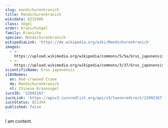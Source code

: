 ```yaml
---
slug: mandschurenkranich
title: Mandschurenkranich
wikidata: Q232906
class: Vögel
order: Kranichvögel
family: Kraniche
species: Mandschurenkranich
wikipediaLink: 'https://de.wikipedia.org/wiki/Mandschurenkranich'
images:
  - >-
    https://upload.wikimedia.org/wikipedia/commons/5/5a/Grus_japonensis_-Hokkaido,_Japan_-several-8_(1).jpg
  - >-
    https://upload.wikimedia.org/wikipedia/commons/3/37/Grus_japonensis_-Marwell_Wildlife,_Hampshire,_England-8a.jpg
scientificName: Grus japonensis
i18nNames:
  en: Red-crowned Crane
  de: Mandschurenkranich
  nl: Chinese Kraanvogel
iucnID: '22692167'
iucnLink: 'https://apiv3.iucnredlist.org/api/v3/taxonredirect/22692167'
iucnStatus: Q11394
published: false
---
```


I am content.
